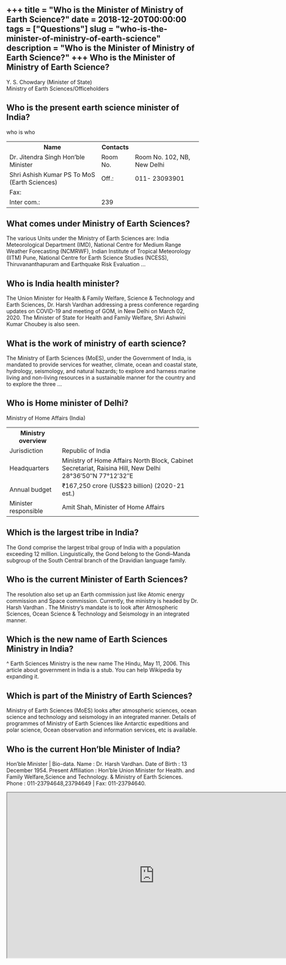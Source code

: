 +++
title = "Who is the Minister of Ministry of Earth Science?"
date = 2018-12-20T00:00:00
tags = ["Questions"]
slug = "who-is-the-minister-of-ministry-of-earth-science"
description = "Who is the Minister of Ministry of Earth Science?"
+++
Who is the Minister of Ministry of Earth Science?
-------------------------------------------------

Y. S. Chowdary (Minister of State)  
Ministry of Earth Sciences/Officeholders

Who is the present earth science minister of India?
---------------------------------------------------

who is who

<table><tr><th>Name</th><th>Contacts</th></tr><tr><td>Dr. Jitendra Singh Hon’ble Minister</td><td>Room No.</td><td>Room No. 102, NB, New Delhi</td></tr><tr><td>Shri Ashish Kumar PS To MoS (Earth Sciences)</td><td>Off.:</td><td>011- 23093901</td></tr><tr><td>Fax:</td><td></td></tr><tr><td>Inter com.:</td><td>239</td></tr></table>

What comes under Ministry of Earth Sciences?
--------------------------------------------

The various Units under the Ministry of Earth Sciences are: India Meteorological Department (IMD), National Centre for Medium Range Weather Forecasting (NCMRWF), Indian Institute of Tropical Meteorology (IITM) Pune, National Centre for Earth Science Studies (NCESS), Thiruvananthapuram and Earthquake Risk Evaluation …

Who is India health minister?
-----------------------------

The Union Minister for Health &amp; Family Welfare, Science &amp; Technology and Earth Sciences, Dr. Harsh Vardhan addressing a press conference regarding updates on COVID-19 and meeting of GOM, in New Delhi on March 02, 2020. The Minister of State for Health and Family Welfare, Shri Ashwini Kumar Choubey is also seen.

What is the work of ministry of earth science?
----------------------------------------------

The Ministry of Earth Sciences (MoES), under the Government of India, is mandated to provide services for weather, climate, ocean and coastal state, hydrology, seismology, and natural hazards; to explore and harness marine living and non-living resources in a sustainable manner for the country and to explore the three …

Who is Home minister of Delhi?
------------------------------

Ministry of Home Affairs (India)

<table><tr><th>Ministry overview</th></tr><tr><td>Jurisdiction</td><td>Republic of India</td></tr><tr><td>Headquarters</td><td>Ministry of Home Affairs North Block, Cabinet Secretariat, Raisina Hill, New Delhi 28°36′50″N 77°12′32″E</td></tr><tr><td>Annual budget</td><td>₹167,250 crore (US$23 billion) (2020-21 est.)</td></tr><tr><td>Minister responsible</td><td>Amit Shah, Minister of Home Affairs</td></tr></table>

Which is the largest tribe in India?
------------------------------------

The Gond comprise the largest tribal group of India with a population exceeding 12 million. Linguistically, the Gond belong to the Gondi–Manda subgroup of the South Central branch of the Dravidian language family.

Who is the current Minister of Earth Sciences?
----------------------------------------------

The resolution also set up an Earth commission just like Atomic energy commission and Space commission. Currently, the ministry is headed by Dr. Harsh Vardhan . The Ministry’s mandate is to look after Atmospheric Sciences, Ocean Science &amp; Technology and Seismology in an integrated manner.

Which is the new name of Earth Sciences Ministry in India?
----------------------------------------------------------

^ Earth Sciences Ministry is the new name The Hindu, May 11, 2006. This article about government in India is a stub. You can help Wikipedia by expanding it.

Which is part of the Ministry of Earth Sciences?
------------------------------------------------

Ministry of Earth Sciences (MoES) looks after atmospheric sciences, ocean science and technology and seismology in an integrated manner. Details of programmes of Ministry of Earth Sciences like Antarctic expeditions and polar science, Ocean observation and information services, etc is available.

Who is the current Hon’ble Minister of India?
---------------------------------------------

Hon’ble Minister | Bio-data. Name : Dr. Harsh Vardhan. Date of Birth : 13 December 1954. Present Affiliation : Hon’ble Union Minister for Health. and Family Welfare,Science and Technology. &amp; Ministry of Earth Sciences. Phone : 011-23794648,23794649 | Fax: 011-23794640.

<iframe allow="accelerometer; autoplay; clipboard-write; encrypted-media; gyroscope; picture-in-picture" allowfullscreen="" class="__youtube_prefs__  epyt-is-override  no-lazyload" data-no-lazy="1" data-origheight="433" data-origwidth="770" data-skipgform_ajax_framebjll="" height="433" id="_ytid_52526" loading="lazy" src="https://www.youtube.com/embed/u15ob09CPxI?enablejsapi=1&autoplay=0&cc_load_policy=0&cc_lang_pref=&iv_load_policy=1&loop=0&modestbranding=0&rel=1&fs=1&playsinline=0&autohide=2&theme=dark&color=red&controls=1&" title="YouTube player" width="770"></iframe>
